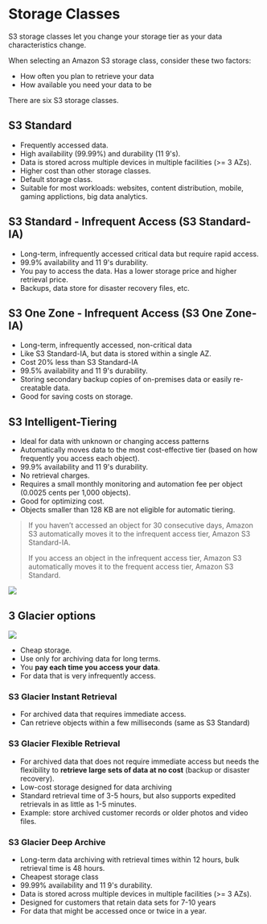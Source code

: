 # Storage Classes

S3 storage classes let you change your storage tier as your data characteristics change.

When selecting an Amazon S3 storage class, consider these two factors:

- How often you plan to retrieve your data
- How available you need your data to be

There are six S3 storage classes.


## S3 Standard

- Frequently accessed data.
- High availability (99.99%) and durability (11 9's).
- Data is stored across multiple devices in multiple facilities (>= 3 AZs).
- Higher cost than other storage classes.
- Default storage class.
- Suitable for most workloads: websites, content distribution, mobile, gaming applictions, big data analytics.


## S3 Standard - Infrequent Access (S3 Standard-IA)

- Long-term, infrequently accessed critical data but require rapid access.
- 99.9% availability and 11 9's durability.
- You pay to access the data. Has a lower storage price and higher retrieval price.
- Backups, data store for disaster recovery files, etc.


## S3 One Zone - Infrequent Access (S3 One Zone-IA)

- Long-term, infrequently accessed, non-critical data
- Like S3 Standard-IA, but data is stored within a single AZ.
- Cost 20% less than S3 Standard-IA
- 99.5% availability and 11 9's durability.
- Storing secondary backup copies of on-premises data or easily re-creatable data.
- Good for saving costs on storage.


## S3 Intelligent-Tiering

- Ideal for data with unknown or changing access patterns
- Automatically moves data to the most cost-effective tier (based on how frequently you access each object).
- 99.9% availability and 11 9's durability.
- No retrieval charges.
- Requires a small monthly monitoring and automation fee per object (0.0025 cents per 1,000 objects).
- Good for optimizing cost.
- Objects smaller than 128 KB are not eligible for automatic tiering.

> If you haven’t accessed an object for 30 consecutive days, Amazon S3 automatically moves it to the infrequent access tier, Amazon S3 Standard-IA.
>
> If you access an object in the infrequent access tier, Amazon S3 automatically moves it to the frequent access tier, Amazon S3 Standard.

![](https://d1tcczg8b21j1t.cloudfront.net/strapi-assets/24_S3_intelligent_tiering_2_e6a3b0ed51.png)


## 3 Glacier options

![](https://d1.awsstatic.com/reInvent/re21-pdp-tier1/s3/s3-glacier-overview.0d570958d5161d19059c7dee00865500c1470256.png)

- Cheap storage.
- Use only for archiving data for long terms.
- You **pay each time you access your data**.
- For data that is very infrequently access.

### S3 Glacier Instant Retrieval

- For archived data that requires immediate access.
- Can retrieve objects within a few milliseconds (same as S3 Standard)


### S3 Glacier Flexible Retrieval

- For archived data that does not require immediate access but needs the flexibility to **retrieve large sets of data at no cost** (backup or disaster recovery).
- Low-cost storage designed for data archiving
- Standard retrieval time of 3-5 hours, but also supports expedited retrievals in as little as 1-5 minutes.
- Example: store archived customer records or older photos and video files.


### S3 Glacier Deep Archive

- Long-term data archiving with retrieval times within 12 hours, bulk retrieval time is 48 hours.
- Cheapest storage class
- 99.99% availability and 11 9's durability.
- Data is stored across multiple devices in multiple facilities (>= 3 AZs).
- Designed for customers that retain data sets for 7-10 years
- For data that might be accessed once or twice in a year.
